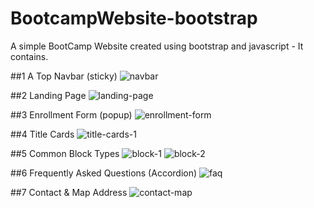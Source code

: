 # BootcampWebsite-bootstrap
A simple BootCamp Website created using bootstrap and javascript - It contains.

##1 A Top Navbar (sticky)
![navbar](https://user-images.githubusercontent.com/89295808/155295940-1838dc75-e02e-415c-8020-1f225f194513.jpg)

##2 Landing Page
![landing-page](https://user-images.githubusercontent.com/89295808/155296034-3cc709a2-2c68-4fab-80bd-85f901493ca7.png)

##3 Enrollment Form (popup)
![enrollment-form](https://user-images.githubusercontent.com/89295808/155296126-31f91ac4-a263-44e1-addc-91545bbd3bb8.jpg)

##4 Title Cards
![title-cards-1](https://user-images.githubusercontent.com/89295808/155296185-f6d069fc-b057-41ae-a703-23886e59f669.jpg)

##5 Common Block Types
![block-1](https://user-images.githubusercontent.com/89295808/155296234-74f5e5f0-0b80-43c3-9319-7d8c78c74ca1.jpg)
![block-2](https://user-images.githubusercontent.com/89295808/155296237-fddd7624-21a0-475a-8109-00110d484424.jpg)

##6 Frequently Asked Questions (Accordion)
![faq](https://user-images.githubusercontent.com/89295808/155296294-7034b831-a17e-4e76-82f2-c187652ac3f0.jpg)

##7 Contact & Map Address
![contact-map](https://user-images.githubusercontent.com/89295808/155296446-a15249b1-0386-40f7-aef5-22ff2b2e0d39.jpg)

